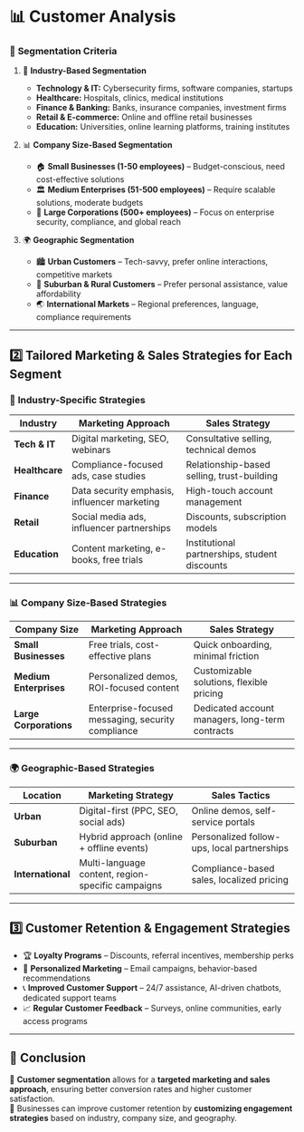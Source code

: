 # 📊 Customer Analysis

### 🎯 **Segmentation Criteria**
1. 🏢 **Industry-Based Segmentation**  
   - **Technology & IT:** Cybersecurity firms, software companies, startups  
   - **Healthcare:** Hospitals, clinics, medical institutions  
   - **Finance & Banking:** Banks, insurance companies, investment firms  
   - **Retail & E-commerce:** Online and offline retail businesses  
   - **Education:** Universities, online learning platforms, training institutes  

2. 📊 **Company Size-Based Segmentation**  
   - 🏠 **Small Businesses (1-50 employees)** – Budget-conscious, need cost-effective solutions  
   - 🏛️ **Medium Enterprises (51-500 employees)** – Require scalable solutions, moderate budgets  
   - 🏢 **Large Corporations (500+ employees)** – Focus on enterprise security, compliance, and global reach  

3. 🌍 **Geographic Segmentation**  
   - 🏙️ **Urban Customers** – Tech-savvy, prefer online interactions, competitive markets  
   - 🏡 **Suburban & Rural Customers** – Prefer personal assistance, value affordability  
   - 🌏 **International Markets** – Regional preferences, language, compliance requirements  

---

## 2️⃣ **Tailored Marketing & Sales Strategies for Each Segment**

### 🏢 **Industry-Specific Strategies**
| Industry       | Marketing Approach  | Sales Strategy |
|---------------|-------------------|------------------|
| **Tech & IT** | Digital marketing, SEO, webinars | Consultative selling, technical demos |
| **Healthcare** | Compliance-focused ads, case studies | Relationship-based selling, trust-building |
| **Finance** | Data security emphasis, influencer marketing | High-touch account management |
| **Retail** | Social media ads, influencer partnerships | Discounts, subscription models |
| **Education** | Content marketing, e-books, free trials | Institutional partnerships, student discounts |

---

### 📊 **Company Size-Based Strategies**
| Company Size | Marketing Approach | Sales Strategy |
|-------------|-------------------|------------------|
| **Small Businesses** | Free trials, cost-effective plans | Quick onboarding, minimal friction |
| **Medium Enterprises** | Personalized demos, ROI-focused content | Customizable solutions, flexible pricing |
| **Large Corporations** | Enterprise-focused messaging, security compliance | Dedicated account managers, long-term contracts |

---

### 🌍 **Geographic-Based Strategies**
| Location | Marketing Strategy | Sales Tactics |
|----------|------------------|--------------|
| **Urban** | Digital-first (PPC, SEO, social ads) | Online demos, self-service portals |
| **Suburban** | Hybrid approach (online + offline events) | Personalized follow-ups, local partnerships |
| **International** | Multi-language content, region-specific campaigns | Compliance-based sales, localized pricing |

---

## 3️⃣ **Customer Retention & Engagement Strategies**
- 🏆 **Loyalty Programs** – Discounts, referral incentives, membership perks  
- 📢 **Personalized Marketing** – Email campaigns, behavior-based recommendations  
- 📞 **Improved Customer Support** – 24/7 assistance, AI-driven chatbots, dedicated support teams  
- 📈 **Regular Customer Feedback** – Surveys, online communities, early access programs  

---

## 🏁 **Conclusion**
🔹 **Customer segmentation** allows for a **targeted marketing and sales approach**, ensuring better conversion rates and higher customer satisfaction.  
🔹 Businesses can improve customer retention by **customizing engagement strategies** based on industry, company size, and geography.  
